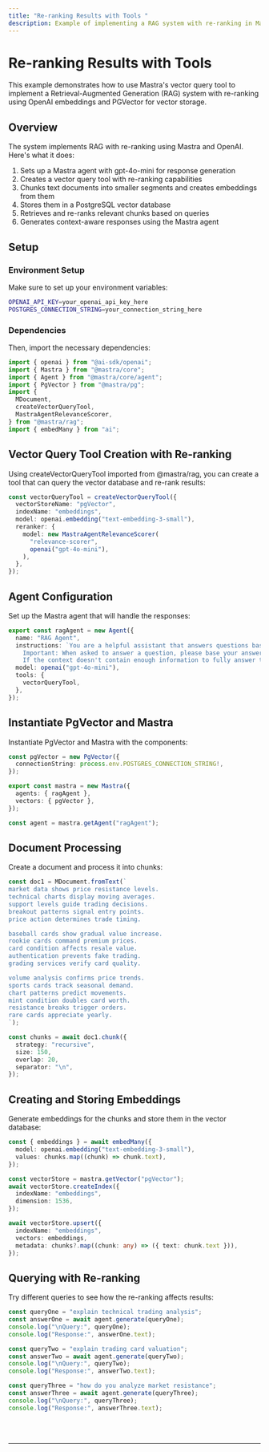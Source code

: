 ```yaml
---
title: "Re-ranking Results with Tools "
description: Example of implementing a RAG system with re-ranking in Mastra using OpenAI embeddings and PGVector for vector storage.
---
```


# Re-ranking Results with Tools

This example demonstrates how to use Mastra's vector query tool to implement a Retrieval-Augmented Generation (RAG) system with re-ranking using OpenAI embeddings and PGVector for vector storage.

## Overview

The system implements RAG with re-ranking using Mastra and OpenAI. Here's what it does:

1. Sets up a Mastra agent with gpt-4o-mini for response generation
2. Creates a vector query tool with re-ranking capabilities
3. Chunks text documents into smaller segments and creates embeddings from them
4. Stores them in a PostgreSQL vector database
5. Retrieves and re-ranks relevant chunks based on queries
6. Generates context-aware responses using the Mastra agent

## Setup

### Environment Setup

Make sure to set up your environment variables:

```bash filename=".env"
OPENAI_API_KEY=your_openai_api_key_here
POSTGRES_CONNECTION_STRING=your_connection_string_here
```

### Dependencies

Then, import the necessary dependencies:

```typescript copy showLineNumbers filename="index.ts"
import { openai } from "@ai-sdk/openai";
import { Mastra } from "@mastra/core";
import { Agent } from "@mastra/core/agent";
import { PgVector } from "@mastra/pg";
import {
  MDocument,
  createVectorQueryTool,
  MastraAgentRelevanceScorer,
} from "@mastra/rag";
import { embedMany } from "ai";
```

## Vector Query Tool Creation with Re-ranking

Using createVectorQueryTool imported from @mastra/rag, you can create a tool that can query the vector database and re-rank results:

```typescript copy showLineNumbers{8} filename="index.ts"
const vectorQueryTool = createVectorQueryTool({
  vectorStoreName: "pgVector",
  indexName: "embeddings",
  model: openai.embedding("text-embedding-3-small"),
  reranker: {
    model: new MastraAgentRelevanceScorer(
      "relevance-scorer",
      openai("gpt-4o-mini"),
    ),
  },
});
```

## Agent Configuration

Set up the Mastra agent that will handle the responses:

```typescript copy showLineNumbers{17} filename="index.ts"
export const ragAgent = new Agent({
  name: "RAG Agent",
  instructions: `You are a helpful assistant that answers questions based on the provided context. Keep your answers concise and relevant.
    Important: When asked to answer a question, please base your answer only on the context provided in the tool. 
    If the context doesn't contain enough information to fully answer the question, please state that explicitly.`,
  model: openai("gpt-4o-mini"),
  tools: {
    vectorQueryTool,
  },
});
```

## Instantiate PgVector and Mastra

Instantiate PgVector and Mastra with the components:

```typescript copy showLineNumbers{29} filename="index.ts"
const pgVector = new PgVector({
  connectionString: process.env.POSTGRES_CONNECTION_STRING!,
});

export const mastra = new Mastra({
  agents: { ragAgent },
  vectors: { pgVector },
});

const agent = mastra.getAgent("ragAgent");
```

## Document Processing

Create a document and process it into chunks:

```typescript copy showLineNumbers{38} filename="index.ts"
const doc1 = MDocument.fromText(`
market data shows price resistance levels.
technical charts display moving averages.
support levels guide trading decisions.
breakout patterns signal entry points.
price action determines trade timing.

baseball cards show gradual value increase.
rookie cards command premium prices.
card condition affects resale value.
authentication prevents fake trading.
grading services verify card quality.

volume analysis confirms price trends.
sports cards track seasonal demand.
chart patterns predict movements.
mint condition doubles card worth.
resistance breaks trigger orders.
rare cards appreciate yearly.
`);

const chunks = await doc1.chunk({
  strategy: "recursive",
  size: 150,
  overlap: 20,
  separator: "\n",
});
```

## Creating and Storing Embeddings

Generate embeddings for the chunks and store them in the vector database:

```typescript copy showLineNumbers{66} filename="index.ts"
const { embeddings } = await embedMany({
  model: openai.embedding("text-embedding-3-small"),
  values: chunks.map((chunk) => chunk.text),
});

const vectorStore = mastra.getVector("pgVector");
await vectorStore.createIndex({
  indexName: "embeddings",
  dimension: 1536,
});

await vectorStore.upsert({
  indexName: "embeddings",
  vectors: embeddings,
  metadata: chunks?.map((chunk: any) => ({ text: chunk.text })),
});
```

## Querying with Re-ranking

Try different queries to see how the re-ranking affects results:

```typescript copy showLineNumbers{82} filename="index.ts"
const queryOne = "explain technical trading analysis";
const answerOne = await agent.generate(queryOne);
console.log("\nQuery:", queryOne);
console.log("Response:", answerOne.text);

const queryTwo = "explain trading card valuation";
const answerTwo = await agent.generate(queryTwo);
console.log("\nQuery:", queryTwo);
console.log("Response:", answerTwo.text);

const queryThree = "how do you analyze market resistance";
const answerThree = await agent.generate(queryThree);
console.log("\nQuery:", queryThree);
console.log("Response:", answerThree.text);
```

<br />
<br />
<hr className="dark:border-[#404040] border-gray-300" />
<br />
<br />
<GithubLink
  link={
    "https://github.com/mastra-ai/mastra/blob/main/examples/basics/rag/rerank-rag"
  }
/>
